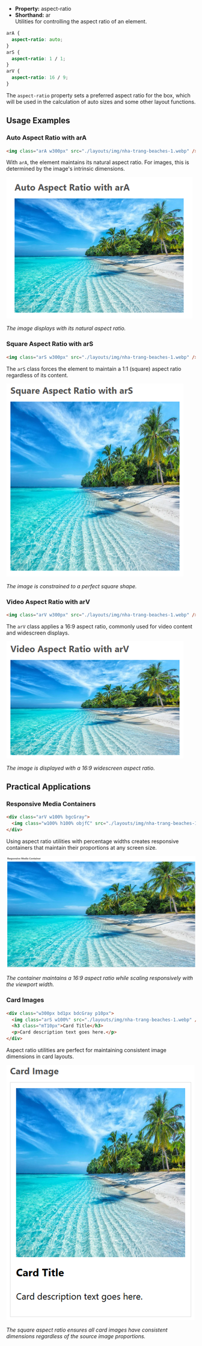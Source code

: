 - **Property:** aspect-ratio
- **Shorthand:** ar  
  Utilities for controlling the aspect ratio of an element.

```css
arA {
  aspect-ratio: auto;
}
arS {
  aspect-ratio: 1 / 1;
}
arV {
  aspect-ratio: 16 / 9;
}
```

The `aspect-ratio` property sets a preferred aspect ratio for the box, which will be used in the calculation of auto sizes and some other layout functions.

## Usage Examples

### Auto Aspect Ratio with arA

```html
<img class="arA w300px" src="./layouts/img/nha-trang-beaches-1.webp" />
```

With `arA`, the element maintains its natural aspect ratio. For images, this is determined by the image's intrinsic dimensions.

![arA example](./img/aspect-ratio/arA.png)

_The image displays with its natural aspect ratio._

### Square Aspect Ratio with arS

```html
<img class="arS w300px" src="./layouts/img/nha-trang-beaches-1.webp" />
```

The `arS` class forces the element to maintain a 1:1 (square) aspect ratio regardless of its content.

![arS example](./img/aspect-ratio/arS.png)

_The image is constrained to a perfect square shape._

### Video Aspect Ratio with arV

```html
<img class="arV w300px" src="./layouts/img/nha-trang-beaches-1.webp" />
```

The `arV` class applies a 16:9 aspect ratio, commonly used for video content and widescreen displays.

![arV example](./img/aspect-ratio/arV.png)

_The image is displayed with a 16:9 widescreen aspect ratio._

## Practical Applications

### Responsive Media Containers

```html
<div class="arV w100% bgcGray">
  <img class="w100% h100% objfC" src="./layouts/img/nha-trang-beaches-1.webp" />
</div>
```

Using aspect ratio utilities with percentage widths creates responsive containers that maintain their proportions at any screen size.

![Responsive container example](./img/aspect-ratio/responsive.png)

_The container maintains a 16:9 aspect ratio while scaling responsively with the viewport width._

### Card Images

```html
<div class="w300px bd1px bdcGray p10px">
  <img class="arS w100%" src="./layouts/img/nha-trang-beaches-1.webp" />
  <h3 class="mT10px">Card Title</h3>
  <p>Card description text goes here.</p>
</div>
```

Aspect ratio utilities are perfect for maintaining consistent image dimensions in card layouts.

![Card example](./img/aspect-ratio/card.png)

_The square aspect ratio ensures all card images have consistent dimensions regardless of the source image proportions._
